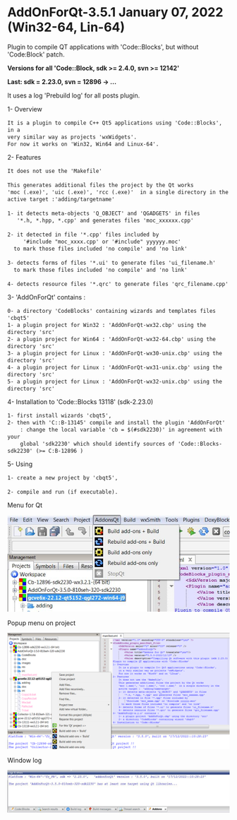 # AddOnForQt-3.5.1 January 07, 2022 (Win32-64, Lin-64)

Plugin to compile QT applications with 'Code::Blocks', but without 'Code:Block' patch.

**Versions for all 'Code::Block, sdk >= 2.4.0, svn >= 12142'**

**Last: sdk = 2.23.0, svn = 12896 -> ...**

It uses a log 'Prebuild log' for all posts plugin.

1- Overview

    It is a plugin to compile C++ Qt5 applications using 'Code::Blocks', in a 
	very similar way as projects 'wxWidgets'.
    For now it works on 'Win32, Win64 and Linux-64'.

2- Features

    It does not use the 'Makefile'

    This generates additional files the project by the Qt works
	'moc (.exe)', 'uic (.exe)', 'rcc (.exe)'  in a single directory in the 
	active target :'adding/targetname'

    1- it detects meta-objects 'Q_OBJECT' and 'QGADGETS' in files
       '*.h, *.hpp, *.cpp' and generates files 'moc_xxxxxx.cpp'

    2- it detected in file '*.cpp' files included by
         '#include "moc_xxxx.cpp' or '#include" yyyyyy.moc'
      to mark those files included 'no compile' and 'no link'

    3- detects forms of files '*.ui' to generate files 'ui_filename.h'
      to mark those files included 'no compile' and 'no link'

    4- detects resource files '*.qrc' to generate files 'qrc_filename.cpp'

3- 'AddOnForQt' contains :
	
	0- a directory 'CodeBlocks' containing wizards and templates files 'cbqt5'
	1- a plugin project for Win32 : 'AddOnForQt-wx32.cbp' using the directory 'src'
	2- a plugin project for Win64 : 'AddOnForQt-wx32-64.cbp' using the directory 'src'
	3- a plugin project for Linux : 'AddOnForQt-wx30-unix.cbp' using the directory 'src'
	4- a plugin project for Linux : 'AddOnForQt-wx31-unix.cbp' using the directory 'src'
	5- a plugin project for Linux : 'AddOnForQt-wx32-unix.cbp' using the directory 'src'
	
4- Installation to 'Code::Blocks 13118' (sdk-2.23.0)

	1- first install wizards 'cbqt5',
	2- then with 'C::B-13145' compile and install the plugin 'AddOnForQt' 
        : change the local variable 'cb = $(#sdk2230)' in agreement with your 
        global 'sdk2230' which should identify sources of 'Code::Blocks-sdk2230' (>= C:B-12896 )

5- Using

    1- create a new project by 'cbqt5',

    2- compile and run (if executable).


Menu for Qt

![Menu](https://github.com/LETARTARE/CB_AddOnForQt/blob/Images/3.5/MenuAddOn.png "MenuAddonForQt")

Popup menu on project

![Popup](https://github.com/LETARTARE/CB_AddOnForQt/raw/Images/3.5/PopUpAddOn.png "PopUpAddonForQt")

Window log 

![LogAddonForQt](https://github.com/LETARTARE/CB_AddOnForQt/raw/Images/3.5/LogAddOn.png "LogAddonForQt")

